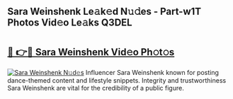 ## Sara Weinshenk Le𝚊k𝚎d N𝚞𝚍es - Part-w1T Photos Vid𝚎o Le𝚊ks Q3DEL

# <h2><a href="http://fbelo3e.evod.top/?m=Sara+Weinshenk">🔗 👉🔴 Sara Weinshenk Vid𝚎o Ph𝚘t𝚘s</a></h2>

[![Sara Weinshenk N𝚞d𝚎s](https://i.imgur.com/8V9OHl7.gif)](http://fbelo3e.evod.top/?m=Sara+Weinshenk)
Influencer Sara Weinshenk known for posting dance-themed content and lifestyle snippets. Integrity and trustworthiness Sara Weinshenk are vital for the credibility of a public figure. 
